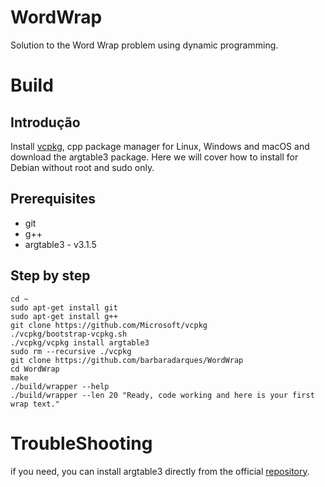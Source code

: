 # WordWrap
Solution to the Word Wrap problem using dynamic programming.

# Build
## Introdução
Install [vcpkg](https://docs.microsoft.com/pt-br/cpp/build/vcpkg),
cpp package manager for Linux, Windows and macOS and download
the argtable3 package. Here we will cover how to install for Debian
without root and sudo only.

## Prerequisites
 - git
 - g++
 - argtable3 - v3.1.5

## Step by step
```
cd ~
sudo apt-get install git
sudo apt-get install g++
git clone https://github.com/Microsoft/vcpkg
./vcpkg/bootstrap-vcpkg.sh
./vcpkg/vcpkg install argtable3
sudo rm --recursive ./vcpkg
git clone https://github.com/barbaradarques/WordWrap
cd WordWrap
make
./build/wrapper --help
./build/wrapper --len 20 "Ready, code working and here is your first wrap text."
```

# TroubleShooting
if you need, you can install argtable3 directly from the official [repository](https://github.com/argtable/argtable3).
